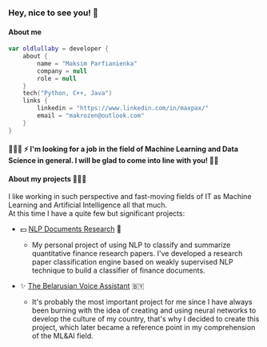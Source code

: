 ### Hey, nice to see you! 👋

#### About me

```Kotlin
var oldlullaby = developer {
    about {
        name = "Maksim Parfianienka"
        company = null
        role = null
    }
    tech("Python, C++, Java")
    links {
        linkedin = "https://www.linkedin.com/in/maxpax/"
        email = "makrozen@outlook.com"
    }
}
```
#### 👨🏻‍💼 ⚡️ I'm looking for a job in the field of Machine Learning and Data Science in general. I will be glad to come into line with you! 🤝🏻

#### About my projects 👩🏻‍💻

I like working in such perspective and fast-moving fields of IT as Machine Learning and Artificial Intelligence all that much. </br>
At this time I have a quite few but significant projects:</br>

  - 💵 [NLP Documents Research](https://github.com/rymmax/nlp-documents-research) 🔭 
    - My personal project of using NLP to classify and summarize quantitative finance research papers. I've developed a research paper classification engine based on weakly supervised NLP technique to build a classifier of finance documents.

  - ✨ [The Belarusian Voice Assistant](https://github.com/rymmax/be-voice-assistant) 🇧🇾
    - It's probably the most important project for me since I have always been burning with the idea of creating and using neural networks to develop the culture of my country, that's why I decided to create this project, which later became a reference point in my comprehension of the ML&AI field.</br>
    
    


<!--
  - 😌 [Facial Keypoint Detection](https://github.com/oldlullaby/facial-keypoint-recognition) 🤡
    - It is my personal project of using Natural Language Processing to classify & summarize quantitative finance research papers.
-->

<!--
**oldlullaby/oldlullaby** is a ✨ _special_ ✨ repository because its `README.md` (this file) appears on your GitHub profile.

Here are some ideas to get you started:

- 🔭 I’m currently working on ...
- 🌱 I’m currently learning ...
- 👯 I’m looking to collaborate on ...
- 🤔 I’m looking for help with ...
- 💬 Ask me about ...
- 📫 How to reach me: ...
- 😄 Pronouns: ...
- ⚡ Fun fact: ...
-->
